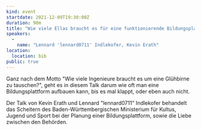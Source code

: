 ```yaml
---
kind: event
startdate: 2021-12-09T19:30:00Z
duration: 90m
title: "Wie viele Ellas braucht es für eine funktionierende Bildungsplattform?"
speakers: 
  -
    name: "Lennard 'lennard0711' Indlekofer, Kevin Erath"
location:
  location: bib
public: true
---
```

Ganz nach dem Motto "Wie viele Ingenieure braucht es um eine Glühbirne zu tauschen?", geht es in diesem Talk darum wie oft man eine Bildungsplattform aufbauen kann, bis es mal klappt, oder eben auch nicht.

Der Talk von Kevin Erath und Lennard "lennard0711" Indlekofer behandelt das Scheitern des Baden-Württembergischen Ministerium für Kultus, Jugend und Sport bei der Planung einer Bildungsplattform, sowie die Liebe zwischen den Behörden.
